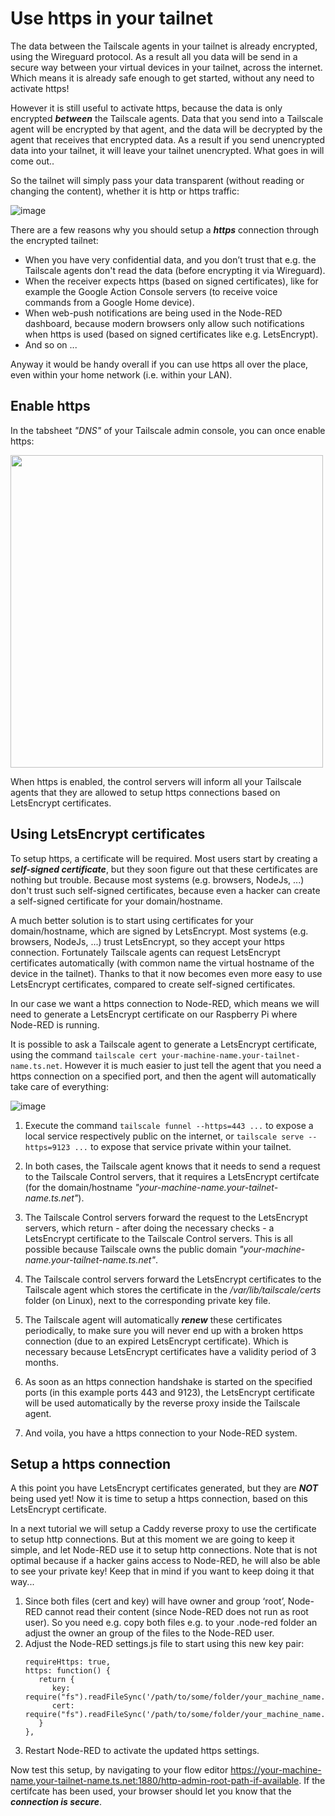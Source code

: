 # Use https in your tailnet
The data between the Tailscale agents in your tailnet is already encrypted, using the Wireguard protocol.  As a result all you data will be send in a secure way between your virtual devices in your tailnet, across the internet.  Which means it is already safe enough to get started, without any need to activate https!

However it is still useful to activate https, because the data is only encrypted ***between*** the Tailscale agents.  Data that you send into a Tailscale agent will be encrypted by that agent, and the data will be decrypted by the agent that receives that encrypted data.  As a result if you send unencrypted data into your tailnet, it will leave your tailnet unencrypted.  What goes in will come out..

So the tailnet will simply pass your data transparent (without reading or changing the content), whether it is http or https traffic:

![image](https://github.com/user-attachments/assets/1f66b508-d180-4e14-8a8e-c55b9a6360c3)

There are a few reasons why you should setup a ***https*** connection through the encrypted tailnet:
+ When you have very confidential data, and you don’t trust that e.g. the Tailscale agents don't read the data (before encrypting it via Wireguard).
+ When the receiver expects https (based on signed certificates), like for example the Google Action Console servers (to receive voice commands from a Google Home device).
+ When web-push notifications are being used in the Node-RED dashboard, because modern browsers only allow such notifications when https is used (based on signed certificates like e.g. LetsEncrypt).
+ And so on ...

Anyway it would be handy overall if you can use https all over the place, even within your home network (i.e. within your LAN).

## Enable https
In the tabsheet *"DNS"* of your Tailscale admin console, you can once enable https:

<img src="https://github.com/bartbutenaers/Node-RED-security-basics/assets/14224149/07aa2e7d-546f-443a-9801-cf9cc51b3156" width="500">

When https is enabled, the control servers will inform all your Tailscale agents that they are allowed to setup https connections based on LetsEncrypt certificates.

## Using LetsEncrypt certificates
To setup https, a certificate will be required.  Most users start by creating a ***self-signed certificate***, but they soon figure out that these certificates are nothing but trouble.  Because most systems (e.g. browsers, NodeJs, ...) don't trust such self-signed certificates, because even a hacker can create a self-signed certificate for your domain/hostname. 

A much better solution is to start using certificates for your domain/hostname, which are signed by LetsEncrypt.  Most systems (e.g. browsers, NodeJs, ...) trust LetsEncrypt, so they accept your https connection.  Fortunately Tailscale agents can request LetsEncrypt certificates automatically (with common name the virtual hostname of the device in the tailnet).  Thanks to that it now becomes even more easy to use LetsEncrypt certificates, compared to create self-signed certificates.

In our case we want a https connection to Node-RED, which means we will need to generate a LetsEncrypt certificate on our Raspberry Pi where Node-RED is running.

It is possible to ask a Tailscale agent to generate a LetsEncrypt certificate, using the command `tailscale cert your-machine-name.your-tailnet-name.ts.net`.  However it is much easier to just tell the agent that you need a https connection on a specified port, and then the agent will automatically take care of everything:

![image](https://github.com/bartbutenaers/Node-RED-security-basics/assets/14224149/317d052a-4935-44ff-b063-5d83c0849843)

1. Execute the command `tailscale funnel --https=443 ...` to expose a local service respectively public on the internet, or `tailscale serve --https=9123 ...` to expose that service private within your tailnet.

2. In both cases, the Tailscale agent knows that it needs to send a request to the Tailscale Control servers, that it requires a LetsEncrypt certifcate (for the domain/hostname *"your-machine-name.your-tailnet-name.ts.net"*).

3. The Tailscale Control servers forward the request to the LetsEncrypt servers, which return - after doing the necessary checks - a LetsEncrypt certificate to the Tailscale Control servers.  This is all possible because Tailscale owns the public domain *"your-machine-name.your-tailnet-name.ts.net"*.

4. The Tailscale control servers forward the LetsEncrypt certificates to the Tailscale agent which stores the certificate in the */var/lib/tailscale/certs* folder (on Linux), next to the corresponding private key file.

5. The Tailscale agent will automatically ***renew*** these certificates periodically, to make sure you will never end up with a broken https connection (due to an expired LetsEncrypt certificate).  Which is necessary because LetsEncrypt certificates have a validity period of 3 months.

6. As soon as an https connection handshake is started on the specified ports (in this example ports 443 and 9123), the LetsEncrypt certificate will be used automatically by the reverse proxy inside the Tailscale agent.

7. And voila, you have a https connection to your Node-RED system.

## Setup a https connection
A this point you have LetsEncrypt certificates generated, but they are ***NOT*** being used yet!
Now it is time to setup a https connection, based on this LetsEncrypt certificate.

In a next tutorial we will setup a Caddy reverse proxy to use the certificate to setup http connections.  But at this moment we are going to keep it simple, and let Node-RED use it to setup http connections.  Note that is not optimal because if a hacker gains access to Node-RED, he will also be able to see your private key!  Keep that in mind if you want to keep doing it that way...

1. Since both files (cert and key) will have owner and group ‘root’, Node-RED cannot read their content (since Node-RED does not run as root user).  So you need e.g. copy both files e.g. to your .node-red folder an adjust the owner an group of the files to the Node-RED user.
2. Adjust the Node-RED settings.js file to start using this new key pair:
   ```
   requireHttps: true,
   https: function() {
      return {
         key: require("fs").readFileSync('/path/to/some/folder/your_machine_name.your_tailnet_name.ts.net.key'),
         cert: require("fs").readFileSync('/path/to/some/folder/your_machine_name.your_tailnet_name.ts.net.crt')
      }
   },
   ```
3. Restart Node-RED to activate the updated https settings.

Now test this setup, by navigating to your flow editor https://your-machine-name.your-tailnet-name.ts.net:1880/http-admin-root-path-if-available.
If the certifcate has been used, your browser should let you know that the ***connection is secure***.
